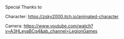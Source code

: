 Special Thanks to

Character: https://zsky2000.itch.io/animated-character

Camera: https://www.youtube.com/watch?v=A3HLeyaBCq4&ab_channel=LegionGames
